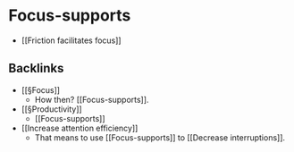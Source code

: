 # Focus-supports
* [[Friction facilitates focus]]



## Backlinks
* [[§Focus]]
	* How then? [[Focus-supports]].
* [[§Productivity]]
	* [[Focus-supports]]
* [[Increase attention efficiency]]
	* That means to use [[Focus-supports]] to [[Decrease interruptions]].

<!-- {BearID:69F18928-E874-467F-B95C-4070D11F9053-19285-0000295B509362C8} -->
